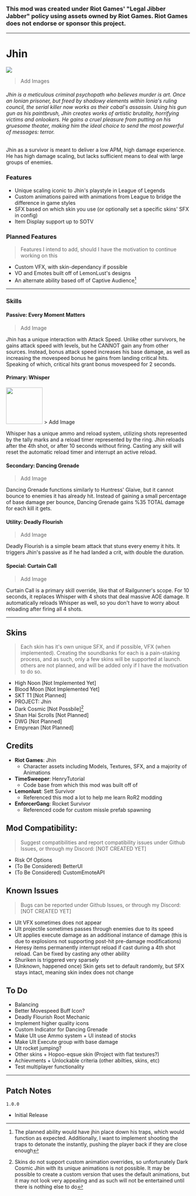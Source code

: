 ### This mod was created under Riot Games' "Legal Jibber Jabber" policy using assets owned by Riot Games.  Riot Games does not endorse or sponsor this project.
---

# Jhin
<img src="https://static.wikia.nocookie.net/leagueoflegends/images/5/52/Jhin_OriginalSkin.jpg">

> Add Images

###### Jhin is a meticulous criminal psychopath who believes murder is art. Once an Ionian prisoner, but freed by shadowy elements within Ionia's ruling council, the serial killer now works as their cabal's assassin. Using his gun gun as his paintbrush, Jhin creates works of artistic brutality, horrifying victims and onlookers. He gains a cruel pleasure from putting on his gruesome theater, making him the ideal choice to send the most powerful of messages: terror.

Jhin as a survivor is meant to deliver a low APM, high damage experience. He has high damage scaling, but lacks sufficient means to deal with large groups of enemies.

### Features
* Unique scaling iconic to Jhin's playstyle in League of Legends
* Custom animations paired with animations from League to bridge the difference in game styles
* SFX based on which skin you use (or optionally set a specific skins' SFX in config)
* Item Display support up to SOTV

### Planned Features
> Features I intend to add, should I have the motivation to continue working on this
* Custom VFX, with skin-dependancy if possible
* VO and Emotes built off of LemonLust's designs
* An alternate ability based off of Captive Audience[^altAbility]

---
### Skills
#### Passive: Every Moment Matters
> Add Image

Jhin has a unique interaction with Attack Speed. Unlike other survivors, he gains attack speed with levels, but he CANNOT gain any from other sources. Instead, bonus attack speed increases his base damage, as well as increasing the movespeed bonus he gains from landing critical hits. Speaking of which, critical hits grant bonus movespeed for 2 seconds.

#### Primary: Whisper
<img src="https://user-images.githubusercontent.com/8404018/227470478-574e16f1-0d46-4de2-9b27-a5201b1fb423.png" width="100" />
> Add Image

Whisper has a unique ammo and reload system, utilizing shots represented by the tally marks and a reload timer represented by the ring. Jhin reloads after the 4th shot, or after 10 seconds without firing. Casting any skill will reset the automatic reload timer and interrupt an active reload.

#### Secondary: Dancing Grenade
> Add Image

Dancing Grenade functions similarly to Huntress' Glaive, but it cannot bounce to enemies it has already hit. Instead of gaining a small percentage of base damage per bounce, Dancing Grenade gains %35 TOTAL damage for each kill it gets.

#### Utility: Deadly Flourish
> Add Image

Deadly Flourish is a simple beam attack that stuns every enemy it hits. It triggers Jhin's passive as if he had landed a crit, with double the duration.

#### Special: Curtain Call
> Add Image

Curtain Call is a primary skill override, like that of Railgunner's scope. For 10 seconds, it replaces Whisper with 4 shots that deal massive AOE damage. It automatically reloads Whisper as well, so you don't have to worry about reloading after firing all 4 shots.

---

## Skins
> Each skin has it's own unique SFX, and if possible, VFX (when implemented). Creating the soundbanks for each is a pain-staking process, and as such, only a few skins will be supported at launch. others are not planned, and will be added only if I have the motivation to do so.
* High Noon [Not Implemented Yet]
* Blood Moon [Not Implemented Yet]
* SKT T1 [Not Planned]
* PROJECT: Jhin
* Dark Cosmic [Not Possbile][^darkcosmic]
* Shan Hai Scrolls [Not Planned]
* DWG [Not Planned]
* Empyrean [Not Planned]


## Credits
* **Riot Games**: Jhin
  * Character assets including Models, Textures, SFX, and a majority of Animations
* **TimeSweeper**: HenryTutorial 
  * Code base from which this mod was built off of
* **Lemonlust**: Sett Survivor 
  * Referenced this mod a lot to help me learn RoR2 modding
* **EnforcerGang**: Rocket Survivor 
  * Referenced code for custom missle prefab spawning

## Mod Compatibility:
> Suggest compatibilities and report compatibility issues under Github Issues, or through my Discord: [NOT CREATED YET]
* Risk Of Options
* (To Be Considered) BetterUI
* (To Be Considered) CustomEmoteAPI

## Known Issues
> Bugs can be reported under Github Issues, or through my Discord: [NOT CREATED YET]
* Ult VFX sometimes does not appear
* Ult projectile sometimes passes through enemies due to its speed
* Ult applies execute damage as an additional instance of damage (this is due to explosions not supporting post-hit pre-damage modifications)
* Heresy items permanently interrupt reload if cast during a 4th shot reload. Can be fixed by casting any other ability
* Shuriken is triggered very sparsely
* (Unknown, happened once) Skin gets set to default randomly, but SFX stays intact, meaning skin index does not change

## To Do
* Balancing
* Better Movespeed Buff Icon?
* Deadly Flourish Root Mechanic
* Implement higher quality icons
* Custom Indicator for Dancing Grenade
* Make Ult use Ammo system + UI instead of stocks
* Make Ult Execute group with base damage
* Ult rocket jumping?
* Other skins + Hopoo-eqsue skin (Project with flat textures?)
* Achievments + Unlockable criteria (other abilties, skins, etc)
* Test multiplayer functionality

---

## Patch Notes

`1.0.0`
* Initial Release

[^altAbility]:
    The planned ability would have jhin place down his traps, which would function as expected.
    Additionally, I want to implement shooting the traps to detonate the instantly, pushing the player back if they are close enough
[^darkcosmic]:
    Skins do not support custom animation overrides, so unfortunately Dark Cosmic Jhin with its unique animations is not possible. It may be possible to create a     custom version that uses the default animations, but it may not look very appealing and as such will not be entertained until there is nothing else to do